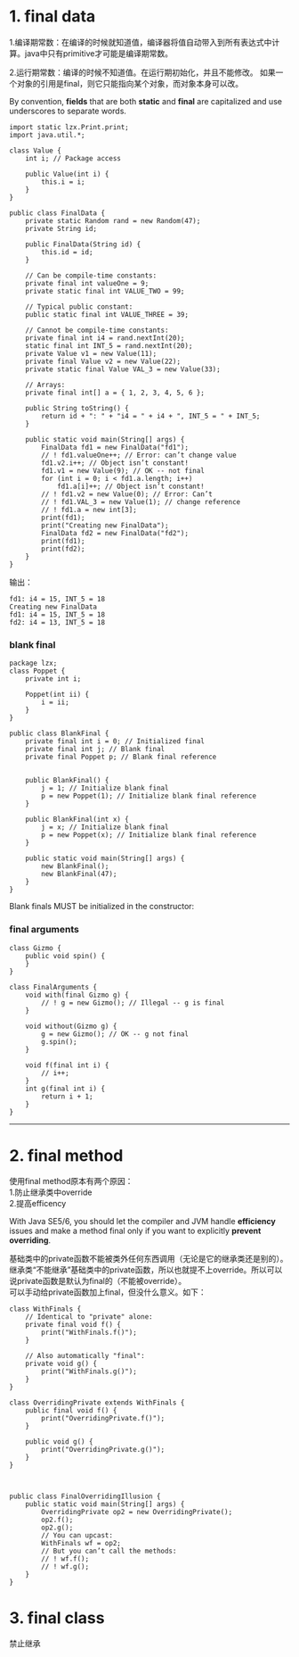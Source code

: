 # 1. final data #

1.编译期常数：在编译的时候就知道值，编译器将值自动带入到所有表达式中计算。java中只有primitive才可能是编译期常数。

2.运行期常数：编译的时候不知道值。在运行期初始化，并且不能修改。
如果一个对象的引用是final，则它只能指向某个对象，而对象本身可以改。

By convention, **fields** that are both **static** and **final** are capitalized and use underscores to separate words.


    import static lzx.Print.print;
    import java.util.*;    
    
    class Value {
    	int i; // Package access
    
    	public Value(int i) {
    		this.i = i;
    	}
    }
    
    public class FinalData {
    	private static Random rand = new Random(47);
    	private String id;
    
    	public FinalData(String id) {
    		this.id = id;
    	}
    
    	// Can be compile-time constants:
    	private final int valueOne = 9;
    	private static final int VALUE_TWO = 99;

    	// Typical public constant:
    	public static final int VALUE_THREE = 39;

    	// Cannot be compile-time constants:
    	private final int i4 = rand.nextInt(20);
    	static final int INT_5 = rand.nextInt(20);
    	private Value v1 = new Value(11);
    	private final Value v2 = new Value(22);
    	private static final Value VAL_3 = new Value(33);

    	// Arrays:
    	private final int[] a = { 1, 2, 3, 4, 5, 6 };
    
    	public String toString() {
    		return id + ": " + "i4 = " + i4 + ", INT_5 = " + INT_5;
    	}
    
    	public static void main(String[] args) {
    		FinalData fd1 = new FinalData("fd1");
    		// ! fd1.valueOne++; // Error: can’t change value
    		fd1.v2.i++; // Object isn’t constant!
    		fd1.v1 = new Value(9); // OK -- not final
    		for (int i = 0; i < fd1.a.length; i++)
    			fd1.a[i]++; // Object isn’t constant!
    		// ! fd1.v2 = new Value(0); // Error: Can’t
    		// ! fd1.VAL_3 = new Value(1); // change reference
    		// ! fd1.a = new int[3];
    		print(fd1);
    		print("Creating new FinalData");
    		FinalData fd2 = new FinalData("fd2");
    		print(fd1);
    		print(fd2);
    	}
    }
输出：

    fd1: i4 = 15, INT_5 = 18
    Creating new FinalData
    fd1: i4 = 15, INT_5 = 18
    fd2: i4 = 13, INT_5 = 18
    
### blank final
    
    package lzx;
    class Poppet {
    	private int i;
    
    	Poppet(int ii) {
    		i = ii;
    	}
    }
    
    public class BlankFinal {
    	private final int i = 0; // Initialized final
    	private final int j; // Blank final
    	private final Poppet p; // Blank final reference
    	
    
    	public BlankFinal() {
    		j = 1; // Initialize blank final
    		p = new Poppet(1); // Initialize blank final reference
    	}
    
    	public BlankFinal(int x) {
    		j = x; // Initialize blank final
    		p = new Poppet(x); // Initialize blank final reference
    	}
    
    	public static void main(String[] args) {
    		new BlankFinal();
    		new BlankFinal(47);
    	}
    }
Blank finals MUST be initialized in the constructor:

### final arguments 

    class Gizmo {
    	public void spin() {
    	}
    }
    
    class FinalArguments {
    	void with(final Gizmo g) {
    		// ! g = new Gizmo(); // Illegal -- g is final
    	}
    
    	void without(Gizmo g) {
    		g = new Gizmo(); // OK -- g not final
    		g.spin();
    	}
    
    	void f(final int i) {
    		// i++;
    	}
    	int g(final int i) {
    		return i + 1;
    	}
    }

---
# 2. final method #


使用final method原本有两个原因：  
1.防止继承类中override  
2.提高efficency


With Java SE5/6, you should let the compiler and JVM handle **efficiency** issues and make a method final only if you want to explicitly **prevent overriding**.

基础类中的private函数不能被类外任何东西调用（无论是它的继承类还是别的）。继承类“不能继承”基础类中的private函数，所以也就提不上override。所以可以说private函数是默认为final的（不能被override）。  
可以手动给private函数加上final，但没什么意义。如下：


    class WithFinals {
    	// Identical to "private" alone:
    	private final void f() {
    		print("WithFinals.f()");
    	}
    
    	// Also automatically "final":
    	private void g() {
    		print("WithFinals.g()");
    	}
    }
    
    class OverridingPrivate extends WithFinals {
    	public final void f() {
    		print("OverridingPrivate.f()");
    	}
    
    	public void g() {
    		print("OverridingPrivate.g()");
    	}
    }
    
    
    
    public class FinalOverridingIllusion {
    	public static void main(String[] args) {
    		OverridingPrivate op2 = new OverridingPrivate();
    		op2.f();
    		op2.g();
    		// You can upcast:
    		WithFinals wf = op2;
    		// But you can’t call the methods:
    		// ! wf.f();
    		// ! wf.g();
    	}
    }


# 3. final class 
禁止继承